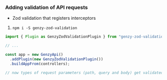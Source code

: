 ### Adding validation of API requests

- Zod validation that registers interceptors

1. `npm i -S genzy-zod-validation`

```ts
import { Plugin as GenzyZodValidationPlugin } from "genzy-zod-validation";

// ...

const app = new GenzyApi()
  .addPlugin(new GenzyZodValidationPlugin())
  .buildAppFrom(controllers);

// now types of request parameters (path, query and body) get validated
```
